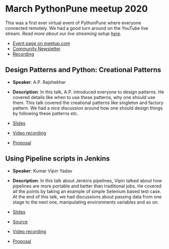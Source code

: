 # March PythonPune meetup 2020
This was a first ever virtual event of PythonPune where everyone
connected remotely. We had a good turn around on the YouTube live
stream. *Read more about our live streaming setup
[here](https://geeksocket.in/posts/live-stream-meetup-event/).*
  * [Event page on meetup.com](https://www.meetup.com/PythonPune/events/269419831/)
  * [Community Newsletter](./community_news.md)
  * [Recording](https://youtu.be/y6W480Y_KbU)

## Design Patterns and Python: Creational Patterns
  * **Speaker**: A.P. Rajshekhar
  * **Description**: In this talk, A.P. introduced everyone to design
    patterns. He covered details like when to use these patterns, why
    one should use them. This talk covered the creational patterns
    like singleton and factory pattern. We had a nice discussion
    around how one should design things by following these patterns
    etc.

  * [Slides](# "Link to the slides will be added soon.")
  * [Video recording](https://youtu.be/Py_3SRITFEA)
  * [Proposal](https://github.com/pythonpune/meetup-talks/issues/82)

## Using Pipeline scripts in Jenkins
  * **Speaker**: Kumar Vipin Yadav
  * **Description**: In this talk about Jenkins pipelines, Vipin
    talked about how pipelines are more portable and better than
    traditional jobs. He covered all the points by taking an example
    of simple Selenium based test case. At the end of this talk, we
    had discussions about passing data from one stage to the next one,
    manipulating environments variables and so on.

  * [Slides](https://github.com/vipin3699/PP_Meetup_Talk/blob/master/Meetup_PPT.pdf)
  * [Source](https://github.com/vipin3699/PP_Meetup_Talk)
  * [Video recording](https://youtu.be/Zz1YR69-Pc4)
  * [Proposal](https://github.com/pythonpune/meetup-talks/issues/86)
